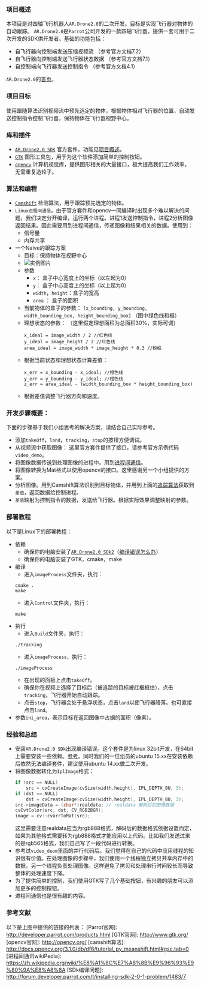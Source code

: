 ### <span id="jump">项目概述</span>
本项目是对四轴飞行机器人`AR.Drone2.0`的二次开发。目标是实现飞行器对物体的自动跟踪。
`AR.Drone2.0`是`Parrot`公司开发的一款四轴飞行器，提供一套可用于二次开发的SDK供开发者。基础的功能包括：
 - 自飞行器向控制端发送压缩视频流 （参考官方文档7.2）
 - 自飞行器向控制端发送飞行器状态数据 （参考官方文档7.1）
 - 自控制端向飞行器发送控制指令 （参考官方文档4.1）

`AR.Drone2.0`的[首页](http://www.parrot.com/zh/products/ardrone-2/)。

### 项目目标
使用跟随算法识别视频流中预先选定的物体，根据物体相对飞行器的位置，自动发送控制指令控制飞行器，保持物体在飞行器视野中心。

### 库和插件
- [`AR.Drone2.0 SDK`][1] 官方套件，功能见[项目概述](#jump)。
- [`GTK`][2] 图形工具包，用于为这个软件添加简单的控制按钮。
- [`opencv`][3] 计算机视觉库，提供图形相关的大量接口，极大提高我们工作效率，无需重复造轮子。

### 算法和编程
- [`Camshift`][4] 检测算法，用于跟踪预先选定的物体。
- `Linux进程间通信`，由于官方套件和opencv一同编译时出现多个难以解决的问题，我们决定分开编译，运行两个进程。进程1发送控制指令，进程2分析图像返回结果。因此需要用到进程间通信，传递图像和结果相关的数据。使用到：
  - 信号量
  - 内存共享
- 一个Naive的<span id="jump2">跟踪方案</span>
  - 目标：保持物体在视野中心
  - ![实例图片][5]
  - 参数
    - `x`： 盒子中心宽度上的坐标（以左起为0）
    - `y`： 盒子中心高度上的坐标（以上起为0）
    - `width`，`height`：盒子的宽高
    - `area` ： 盒子的面积
  - 当前物体的盒子的参数： 
    `[x_bounding, y_bounding, width_bounding_box, height_bounding_box]` （图中绿色线和框）
  - 理想状态的参数：
   （这里假定理想面积为总面积30%，实际可调）
    ```
    x_ideal = image_width / 2 //红色线
    y_ideal = image_height / 2 //红色线
    area_ideal = image_width * image_height * 0.3 //粉框
    ```
  - 根据当前状态和理想状态计算差值：
    ```
    x_err = x_bounding - x_ideal; //橙色线
    y_err = y_bounding - y_ideal; //橙色线
    z_err = area_ideal - (width_bounding_box * height_bounding_box)
    ```
  - 根据差值调整飞行器方向和速度。

### 开发步骤概要：
下面的步骤基于我们小组思考的解决方案，请结合自己实际参考。
- 添加`takeOff`，`land`，`tracking`，`stop`的按钮方便调试。
- 从视频流中获取图像：
    这里官方套件提供了接口，请参考官方示例代码`video_demo`。
- 将图像数据传送到处理图像的进程中。用到[进程间通信][6]。
- 将图像转换为Mat格式以使用opencv的接口。这里感谢另一个小组提供的方案。
- 分析图像。用到Camshift算法识别到目标物体，并用到上面的[追踪算法](#jump2)获取到`差值`，返回数据给控制进程。
- `差值`映射为控制指令的数据，发送给飞行器。根据实际效果调整映射的参数。

### 部署教程
以下是Linux下的部署教程：
- 依赖
  - 确保你的电脑安装了[`AR.Drone2.0 SDk2`][7]（[编译错误怎么办][8]）
  - 确保你的电脑安装了GTK，cmake，make
- 编译
  - 进入`imageProcess`文件夹，执行：
  ```
  cmake .
  make
  ```
  - 进入`Control`文件夹，执行：
  ```
  make
  ```
- 执行
  - 进入`Build`文件夹，执行：
  ```
  ./tracking
  ```
  - 进入`imageProcess`，执行：
  ```
  ./imageProcess
  ```
  - 在出现的面板上点击`takeOff`。
  - 确保你在视频上选择了目标后（被追踪的目标被红框框住），点击`tracking`，飞行器开始自动跟踪。
  - 点击`stop`，飞行器会处于悬浮状态，点击`land`以使飞行器降落。也可直接点击`land`。
- 参数`ini_area`，表示目标在返回图像中占据的面积（像素）。

### 经验和总结
- 安装`AR.Drone2.0 SDk`出现编译错误。这个套件是为linux 32bit开发，在64bit上需要安装一些依赖。[参考][9]。同时我们的一位组员的ubuntu 15.xx在安装依赖后依然无法编译套件，建议使用ubuntu 14.xx做二次开发。
- 将图像数据转化为`IplImage`格式：
  ``` c++
  if (src == NULL)
      src = cvCreateImage(cvSize(width,height), IPL_DEPTH_8U, 3);
  if (dst == NULL)
      dst = cvCreateImage(cvSize(width,height), IPL_DEPTH_8U, 3);
  src->imageData = (char*)realdata; // realdata 解码后的图像数据
  cvCvtColor(src, dst, CV_RGB2BGR);
  image = cv::cvarrToMat(src);
  ```
  这里需要注意realdata应当为rgb888格式，解码后的数据格式依据设置而定，如果为其他格式需要转为rgb888格式才能应用以上代码。比如我们发送过来的是rgb565格式，我们自己写了一段代码进行转换。
- 参考过`video_deom`里面的并行代码后。我们觉得在自己的代码中应用线程的知识很有价值。在处理图像的步骤中，我们使用一个线程独立拷贝共享内存中的数据，另一个线程负责处理图像。这样避免了拷贝和处理串行时间较长而导致整体的处理速度下降。
- 为了提供简单的控制，我们使用GTK写了几个基础按钮，有兴趣的朋友可以添加更多的控制按钮。
- 进程间通信也是很有趣的内容。

### 参考文献
以下是上图中提供的链接的列表：
  [Parrot官网]: http://developer.parrot.com/products.html
  [GTK官网]: http://www.gtk.org/
  [opencv官网]: http://opencv.org/
  [camshift算法]: http://docs.opencv.org/3.1.0/db/df8/tutorial_py_meanshift.html#gsc.tab=0
  [进程间通讯wikiPedia]: https://zh.wikipedia.org/wiki/%E8%A1%8C%E7%A8%8B%E9%96%93%E9%80%9A%E8%A8%8A
  [SDk编译问题]: http://forum.developer.parrot.com/t/installing-sdk-2-0-1-problem/1483/7

  [1]: http://developer.parrot.com/products.html
  [2]: http://www.gtk.org/
  [3]: http://opencv.org/
  [4]: http://docs.opencv.org/3.1.0/db/df8/tutorial_py_meanshift.html#gsc.tab=0
  [5]: http://i.stack.imgur.com/4nmex.jpg "实例图片"
  [6]: https://zh.wikipedia.org/wiki/%E8%A1%8C%E7%A8%8B%E9%96%93%E9%80%9A%E8%A8%8A
  [7]: http://developer.parrot.com/products.html
  [8]: http://forum.developer.parrot.com/t/installing-sdk-2-0-1-problem/1483/7
  [9]: http://forum.developer.parrot.com/t/installing-sdk-2-0-1-problem/1483
